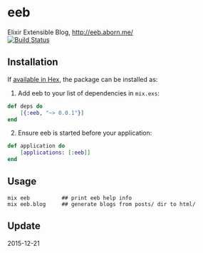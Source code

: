 # eeb
Elixir Extensible Blog, http://eeb.aborn.me/  
[![Build Status](https://travis-ci.org/aborn/eeb.svg)](https://travis-ci.org/aborn/eeb)

## Installation

If [available in Hex](https://hex.pm/docs/publish), the package can be installed as:

1. Add eeb to your list of dependencies in `mix.exs`:
```elixir
def deps do
    [{:eeb, "~> 0.0.1"}]
end
```
2. Ensure eeb is started before your application:
```elixir
def application do
    [applications: [:eeb]]
end
```

## Usage
```mix
mix eeb          ## print eeb help info
mix eeb.blog     ## generate blogs from posts/ dir to html/
```

## Update
2015-12-21
